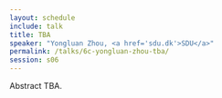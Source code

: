 ```yaml
---
layout: schedule
include: talk
title: TBA
speaker: "Yongluan Zhou, <a href='sdu.dk'>SDU</a>"
permalink: /talks/6c-yongluan-zhou-tba/
session: s06
---
```


Abstract TBA.
